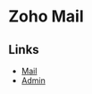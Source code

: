 # Zoho Mail

## Links

- [Mail](https://mail.zoho.com)
- [Admin](https://mailadmin.zoho.com)

<!--
https://www.zoho.com/toolkit/mx-lookup.html

https://www.zoho.com/mail/help/imap-access.html

https://www.zoho.com/pt-br/mail/help/adminconsole/godaddy.html#mx

https://zohomail.tools/#runChecks
-->

<!--
10 mx.zoho.com
20 mx2.zoho.com
50 mx3.zoho.com

mail._domainkey
-->
